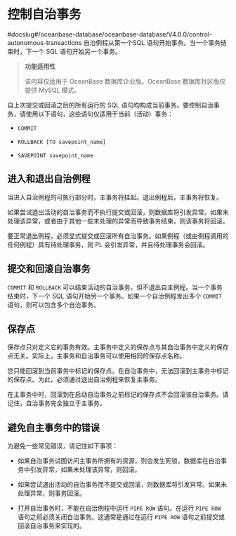 控制自治事务 
===========================
#docslug#/oceanbase-database/oceanbase-database/V4.0.0/control-autonomous-transactions
自治例程从第一个SQL 语句开始事务。当一个事务结束时，下一个 SQL 语句开始另一个事务。

>**功能适用性**
>
>该内容仅适用于 OceanBase 数据库企业版。OceanBase 数据库社区版仅提供 MySQL 模式。

自上次提交或回滚之后的所有运行的 SQL 语句均构成当前事务。要控制自治事务，请使用以下语句，这些语句仅适用于当前（活动）事务：

* `COMMIT`

  

* `ROLLBACK [TO savepoint_name]`

  

* `SAVEPOINT savepoint_name`

  




进入和退出自治例程 
------------------------------

当进入自治例程的可执行部分时，主事务将挂起。退出例程后，主事务将恢复。

如果尝试退出活动的自治事务而不执行提交或回滚，则数据库将引发异常。如果未处理该异常，或者由于其他一些未处理的异常而导致事务结束，则该事务将回滚。

要正常退出例程，必须显式提交或回滚所有自治事务。如果例程（或由例程调用的任何例程）具有待处理事务，则 PL 会引发异常，并且待处理事务会回滚。

提交和回滚自治事务 
------------------------------

`COMMIT` 和 `ROLLBACK` 可以结束活动的自治事务，但不退出自主例程。当一个事务结束时，下一个 SQL 语句开始另一个事务。如果一个自治例程发出多个 `COMMIT` 语句，则可以包含多个自治事务。

保存点 
------------------------

保存点只对定义它的事务有效。主事务中定义的保存点与其自治事务中定义的保存点无关。实际上，主事务和自治事务可以使用相同的保存点名称。

您只能回滚到当前事务中标记的保存点。在自治事务中，无法回滚到主事务中标记的保存点。为此，必须通过退出自治例程来恢复主事务。

在主事务中时，回滚到在启动自治事务之前标记的保存点不会回滚该自治事务。请记住，自治事务完全独立于主事务。

避免自主事务中的错误 
-------------------------------

为避免一些常见错误，请记住如下事项：

* 如果自治事务试图访问主事务所拥有的资源，则会发生死锁。数据库在自治事务中引发异常，如果未处理该异常，则回滚。

  

* 如果尝试退出活动的自治事务而不提交或回滚，则数据库将引发异常。如果未处理异常，则事务回滚。

  

* 打开自治事务时，不能在自治例程中运行 `PIPE ROW` 语句。在运行 `PIPE ROW` 语句之前必须关闭自治事务。这通常是通过在运行 `PIPE ROW` 语句之前提交或回滚自治事务来实现的。

  



